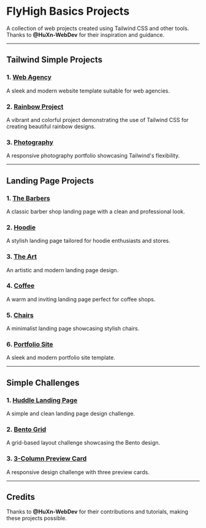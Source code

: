 # FlyHigh Basics Projects

A collection of web projects created using Tailwind CSS and other tools. Thanks to **@HuXn-WebDev** for their inspiration and guidance.

---

## Tailwind Simple Projects

### 1. [Web Agency](https://afxxl.github.io/FlyHIgh-Basics/TailwindProjects/2.%20Web%20Agency/)
A sleek and modern website template suitable for web agencies.

### 2. [Rainbow Project](https://afxxl.github.io/FlyHIgh-Basics/TailwindProjects/1.%20Rainbow%20Project/)
A vibrant and colorful project demonstrating the use of Tailwind CSS for creating beautiful rainbow designs.

### 3. [Photography](https://afxxl.github.io/FlyHIgh-Basics/TailwindProjects/3.%20Photography/)
A responsive photography portfolio showcasing Tailwind's flexibility.

---

## Landing Page Projects

### 1. [The Barbers](https://afxxl.github.io/FlyHIgh-Basics/LandingPageProjects/The%20Barbers/)
A classic barber shop landing page with a clean and professional look.

### 2. [Hoodie](https://afxxl.github.io/FlyHIgh-Basics/LandingPageProjects/%20Hoodie/)
A stylish landing page tailored for hoodie enthusiasts and stores.

### 3. [The Art](https://afxxl.github.io/FlyHIgh-Basics/LandingPageProjects/%20The%20Art/)
An artistic and modern landing page design.

### 4. [Coffee](https://afxxl.github.io/FlyHIgh-Basics/LandingPageProjects/%20Coffee/)
A warm and inviting landing page perfect for coffee shops.

### 5. [Chairs](https://afxxl.github.io/FlyHIgh-Basics/LandingPageProjects/Chairs/)
A minimalist landing page showcasing stylish chairs.

### 6. [Portfolio Site](https://afxxl.github.io/FlyHIgh-Basics/LandingPageProjects/Portfolio%20Site/)
A sleek and modern portfolio site template.

---

## Simple Challenges

### 1. [Huddle Landing Page](https://afxxl.github.io/FlyHIgh-Basics/Challenges/huddle-landing-page/)
A simple and clean landing page design challenge.

### 2. [Bento Grid](https://afxxl.github.io/FlyHIgh-Basics/Challenges/bento-grid-main/)
A grid-based layout challenge showcasing the Bento design.

### 3. [3-Column Preview Card](https://afxxl.github.io/FlyHIgh-Basics/Challenges/3-column-preview-card/)
A responsive design challenge with three preview cards.

---

## Credits
Thanks to **@HuXn-WebDev** for their contributions and tutorials, making these projects possible.
